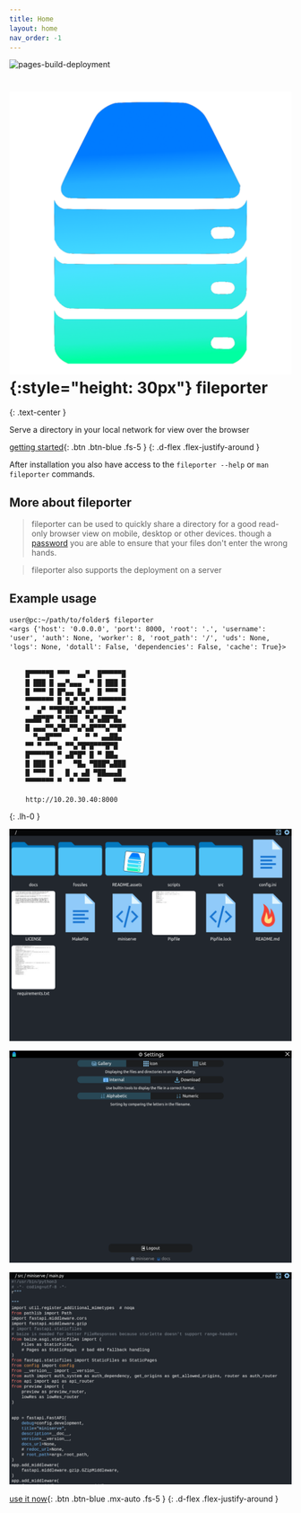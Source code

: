 ```yaml
---
title: Home
layout: home
nav_order: -1
---
```


![pages-build-deployment](https://github.com/fileporter/docs/actions/workflows/pages/pages-build-deployment/badge.svg)

# ![logo](assets/logo512.png){:style="height: 30px"} fileporter
{: .text-center }

Serve a directory in your local network for view over the browser

[getting started](getting-started/index.md){: .btn .btn-blue .fs-5 }
{: .d-flex .flex-justify-around }

After installation you also have access to the `fileporter --help` or `man fileporter` commands.

## More about fileporter

> fileporter can be used to quickly share a directory for a good read-only browser view on mobile, desktop or other devices.
> though a [password](./configuration/index.md#password) you are able to ensure that your files don't enter the wrong hands.

> fileporter also supports the deployment on a server

## Example usage

```shell
user@pc:~/path/to/folder$ fileporter
<args {'host': '0.0.0.0', 'port': 8000, 'root': '.', 'username': 'user', 'auth': None, 'worker': 8, 'root_path': '/', 'uds': None, 'logs': None, 'dotall': False, 'dependencies': False, 'cache': True}>

                                 
    █▀▀▀▀▀█ ▀▀▀  ▄▄▀  █▀▀▀▀▀█    
    █ ███ █ ▄▄▀▄▄▄  ▀ █ ███ █    
    █ ▀▀▀ █ █▀▄▄ █▄▀  █ ▀▀▀ █    
    ▀▀▀▀▀▀▀ █ ▀▄▀ ▀▄▀ ▀▀▀▀▀▀▀    
    ▀  ▄▀ ▀▀█▀██▀▄▀▄█▀▀▀██ ▄▀    
    ▄▄██▀█▀ ▀▄▀██  ▀▄▀▄██▀█▄     
    █ ▄▄▄▀▀▄▀█▄▀▀▄▀▄█▀▀▀▄▀▀█▀    
      ▀▄▄█▀▀▀   ▄  ▀ ▀ ▄▄██▄     
    ▀▀ ▀ ▀▀▀▄ ▀▀▄▀█▀█▀▀▀█▀█      
    █▀▀▀▀▀█ ▀ ▄█▀█▀ █ ▀ ██▄      
    █ ███ █ ▀   ▀█▄ ▀███▀▄███    
    █ ▀▀▀ █   █ ▄ ▄█ ▀██▄▄▄█     
    ▀▀▀▀▀▀▀ ▀  ▀ ▀▀▀  ▀   ▀▀▀    
                                      
    http://10.20.30.40:8000
```
{: .lh-0 }

![eg. fresh start](assets/eg-start.png)

![eg. settings](assets/eg-settings.png)

![eg. code file](assets/eg-code-file.png)

[use it now](getting-started/index.md){: .btn .btn-blue .mx-auto .fs-5 }
{: .d-flex .flex-justify-around }
